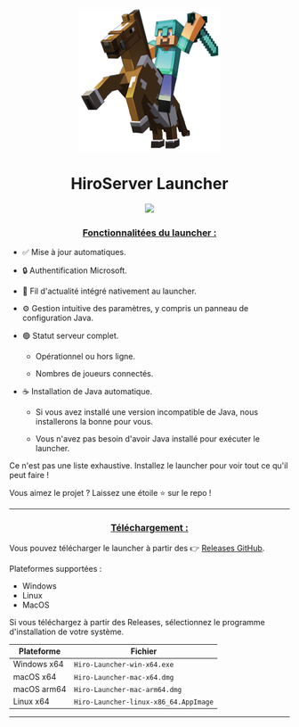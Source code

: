 <p align="center"><img src="../src/assets/images/icon.png" alt="icon-launcher"></p>

<h1 align="center">HiroServer Launcher</h1>

<p align="center">
    <a href="https://discord.gg/QDj9pxMuSq">
        <img src="https://upload.wikimedia.org/wikipedia/fr/4/4f/Discord_Logo_sans_texte.svg">
    </a>
</p>

### **<ins><p align="center">Fonctionnalitées du launcher :</p>**

- ✅ Mise à jour automatiques.

- 🔒 Authentification Microsoft.

- 📰 Fil d'actualité intégré nativement au launcher.

- ⚙️ Gestion intuitive des paramètres, y compris un panneau de configuration Java.

- 🟢 Statut serveur complet.

  - Opérationnel ou hors ligne.

  - Nombres de joueurs connectés.

- ☕ Installation de Java automatique.

  - Si vous avez installé une version incompatible de Java, nous installerons la bonne pour vous.

  - Vous n'avez pas besoin d'avoir Java installé pour exécuter le launcher.

Ce n'est pas une liste exhaustive. Installez le launcher pour voir tout ce qu'il peut faire !

Vous aimez le projet ? Laissez une étoile ⭐ sur le repo !

---

### **<ins><p align="center">Téléchargement :</p>**

Vous pouvez télécharger le launcher à partir des 👉 [Releases GitHub](../../../releases).

Plateformes supportées :

- Windows
- Linux
- MacOS

Si vous téléchargez à partir des Releases, sélectionnez le programme d'installation de votre système.

| Plateforme  | Fichier                               |
| ----------- | ------------------------------------- |
| Windows x64 | `Hiro-Launcher-win-x64.exe `          |
| macOS x64   | `Hiro-Launcher-mac-x64.dmg`           |
| macOS arm64 | `Hiro-Launcher-mac-arm64.dmg`         |
| Linux x64   | `Hiro-Launcher-linux-x86_64.AppImage` |

---
